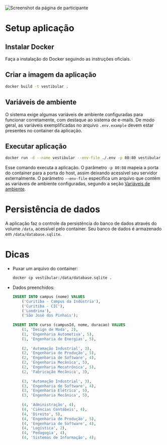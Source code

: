 ![Screenshot da página de participante](https://i.imgur.com/E4N0bZ2.png)

# Setup aplicação
## Instalar Docker
Faça a instalação do Docker seguindo as instruções oficiais.

## Criar a imagem da aplicação
```sh
docker build -t vestibular .
```
## Variáveis de ambiente
O sistema exige algumas variáveis de ambiente configuradas para funcionar corretamente, com destaque ao sistema de e-mails. De modo geral, as variáveis exemplificadas no arquivo `.env.example` devem estar presentes no container da aplicação.

## Executar aplicação
```sh
docker run -d --name vestibular --env-file ./.env -p 80:80 vestibular
```

Esse comando executa a aplicação. O parâmetro `-p 80:80` mapeia a porta do container para a porta do host, assim deixando acessível seu servidor externalmente. O parâmetro `--env-file` especifica um arquivo que contém as variáveis de ambiente configuradas, segundo a seção [Variáveis de ambiente](#variáveis-de-ambiente).

# Persistência de dados
A aplicação faz o controle da persistência do banco de dados através do volume `/data`, acessível pelo container. Seu banco de dados é armazenado em `/data/database.sqlite`.

# Dicas
- Puxar um arquivo do container:
    ```sh
    docker cp vestibular:/data/database.sqlite .
    ```
- Dados preenchidos:
    ```sql
    INSERT INTO campus (nome) VALUES 
        ('Curitiba - Campus da Indústria'),
        ('Curitiba - CIC'),
        ('Londrina'),
        ('São José dos Pinhais');
        
    INSERT INTO curso (campusId, nome, duracao) VALUES
        (1, 'Design de Moda', 2),
        (1, 'Engenharia Automotiva', 5),
        (1, 'Engenharia de Energias', 5),
        
        (2, 'Automação Industrial', 3),
        (2, 'Engenharia de Produção', 5),
        (2, 'Engenharia de Software', 4),
        (2, 'Engenharia Mecânica', 5),
        (2, 'Engenharia Mecatrônica', 5),
        (2, 'Fabricação Mecânica', 3),
        
        (3, 'Automação Industrial', 3),
        (3, 'Engenharia de Software', 4),
        (3, 'Engenharia Elétrica', 5),
        (3, 'Engenharia Mecânica', 5),
        
        (4, 'Administração', 4),
        (4, 'Ciências Contábeis', 4),
        (4, 'Direito', 5),
        (4, 'Engenharia de Produção', 5),
        (4, 'Engenharia de Software', 4),
        (4, 'Logística', 2),
        (4, 'Pedagogia', 4),
        (4, 'Sistemas de Informação', 4);
    ```
